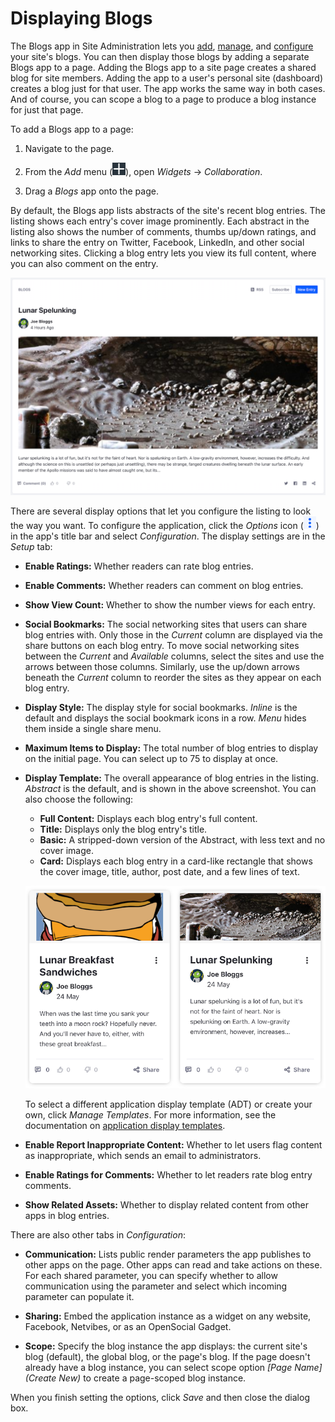 # Displaying Blogs [](id=displaying-blogs)

The Blogs app in Site Administration lets you 
[add](https://www.liferay.com/), 
[manage](https://www.liferay.com/), 
and 
[configure](https://www.liferay.com/) 
your site's blogs. You can then display those blogs by adding a separate Blogs 
app to a page. Adding the Blogs app to a site page creates a shared blog for 
site members. Adding the app to a user's personal site (dashboard) creates a 
blog just for that user. The app works the same way in both cases. And of 
course, you can scope a blog to a page to produce a blog instance for just that 
page. 

To add a Blogs app to a page:

1.  Navigate to the page. 

2.  From the *Add* menu 
    (![Add](../../../../images/icon-add-app.png)), open *Widgets* &rarr; 
    *Collaboration*. 

3.  Drag a *Blogs* app onto the page.

By default, the Blogs app lists abstracts of the site's recent blog entries. The 
listing shows each entry's cover image prominently. Each abstract in the listing 
also shows the number of comments, thumbs up/down ratings, and links to share 
the entry on Twitter, Facebook, LinkedIn, and other social networking sites. 
Clicking a blog entry lets you view its full content, where you can also comment 
on the entry. 

![Figure 1: Fancy a lunar spelunking trip? This blog entry's abstract lets you know what you're getting into.](../../../../images/blog-entry-abstract.png)

There are several display options that let you configure the listing to look the 
way you want. To configure the application, click the *Options* icon 
(![Options](../../../../images/icon-app-options.png)) in the app's title bar and 
select *Configuration*. The display settings are in the *Setup* tab:  

-   **Enable Ratings:** Whether readers can rate blog entries. 

-   **Enable Comments:** Whether readers can comment on blog entries. 

-   **Show View Count:** Whether to show the number views for each entry. 

-   **Social Bookmarks:** The social networking sites that users can share blog 
    entries with. Only those in the *Current* column are displayed via the share 
    buttons on each blog entry. To move social networking sites between the 
    *Current* and *Available* columns, select the sites and use the arrows 
    between those columns. Similarly, use the up/down arrows beneath the 
    *Current* column to reorder the sites as they appear on each blog entry. 

-   **Display Style:** The display style for social bookmarks. *Inline* is the 
    default and displays the social bookmark icons in a row. *Menu* hides them 
    inside a single share menu. 

-   **Maximum Items to Display:** The total number of blog entries to display
    on the initial page. You can select up to 75 to display at once. 

-   **Display Template:** The overall appearance of blog entries in the listing. 
    *Abstract* is the default, and is shown in the above screenshot. You can 
    also choose the following: 

    -   **Full Content:** Displays each blog entry's full content. 
    -   **Title:** Displays only the blog entry's title.
    -   **Basic:** A stripped-down version of the Abstract, with less text and 
        no cover image.
    -   **Card:** Displays each blog entry in a card-like rectangle that shows 
        the cover image, title, author, post date, and a few lines of text. 

    ![Figure 2: The *Card* display template makes your blog posts look like fun little trading cards.](../../../../images/blogs-cards.png)

    To select a different application display template (ADT) or create your own, 
    click *Manage Templates*. For more information, see the documentation on 
    [application display templates](/discover/portal/-/knowledge_base/7-1/using-page-fragments). 

-   **Enable Report Inappropriate Content:** Whether to let users flag content 
    as inappropriate, which sends an email to administrators. 

-   **Enable Ratings for Comments:** Whether to let readers rate blog entry 
    comments.

-   **Show Related Assets:** Whether to display related content from other apps 
    in blog entries. 

There are also other tabs in *Configuration*: 

-   **Communication:** Lists public render parameters the app publishes to other 
    apps on the page. Other apps can read and take actions on these. For each 
    shared parameter, you can specify whether to allow communication using the 
    parameter and select which incoming parameter can populate it. 

-   **Sharing:** Embed the application instance as a widget on any website, 
    Facebook, Netvibes, or as an OpenSocial Gadget. 

-   **Scope:** Specify the blog instance the app displays: the current site's 
    blog (default), the global blog, or the page's blog. If the page doesn't
    already have a blog instance, you can select scope option *\[Page Name\]
    \(Create New\)* to create a page-scoped blog instance. 

When you finish setting the options, click *Save* and then close the dialog box. 
